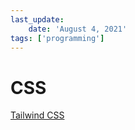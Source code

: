 ```yaml
---
last_update:
    date: 'August 4, 2021'
tags: ['programming']
---
```

# CSS

[Tailwind CSS](https://www.creative-tim.com/learning-lab/tailwind-starter-kit/documentation/quick-start)
